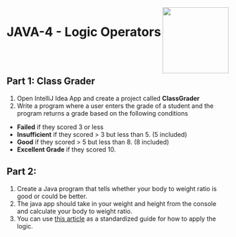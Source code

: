 
<img align="right" width="150" height="150" src="https://media-exp1.licdn.com/dms/image/C4E0BAQF7BYCCZt5epw/company-logo_200_200/0?e=2159024400&v=beta&t=qUAFP9bUgBEEXGVQYpUXW1J_OiP8e0r4rFBpqp8OrxA">

# JAVA-4 - Logic Operators

 <br/>
 <br/>


## Part 1: Class Grader
1. Open IntelliJ Idea App and create a project called **ClassGrader**
2. Write a program where a user enters the grade of a student and the program returns a grade based on the following conditions
- **Failed** if they scored 3 or less
- **Insufficient** if they scored > 3 but less than 5. (5 included)
- **Good** if they scored > 5 but less than 8. (8 included)
- **Excellent Grade** if they scored 10.

## Part 2:
1. Create a Java program that tells whether your body to weight ratio is good or could be better.
2. The java app should take in your weight and height from the console and calculate your body to weight ratio.
3. You can use [this article](https://www.rush.edu/health-wellness/quick-guides/what-is-a-healthy-weight) as a standardized guide for how to apply the logic.
